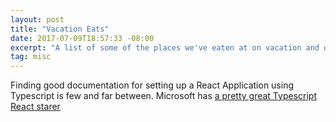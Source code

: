 ```yaml
---
layout: post
title: "Vacation Eats"
date: 2017-07-09T18:57:33 -08:00
excerpt: "A list of some of the places we've eaten at on vacation and our ratings."
tag: misc
---
```


Finding good documentation for setting up a React Application using Typescript is few and far between. Microsoft has [a pretty great Typescript React starer](https://github.com/Microsoft/Typescript-React-Starter)
